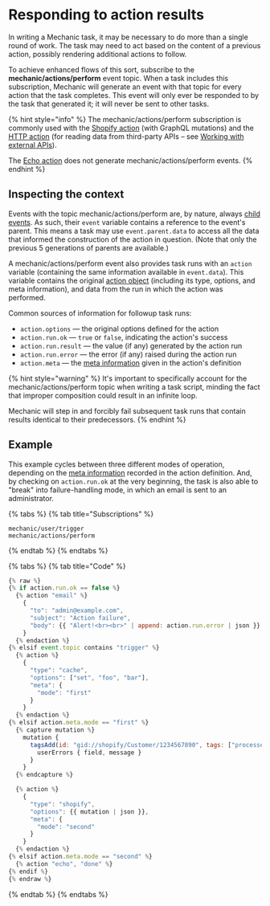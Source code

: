 # Responding to action results

In writing a Mechanic task, it may be necessary to do more than a single round of work. The task may need to act based on the content of a previous action, possibly rendering additional actions to follow.

To achieve enhanced flows of this sort, subscribe to the **mechanic/actions/perform** event topic. When a task includes this subscription, Mechanic will generate an event with that topic for every action that the task completes. This event will only ever be responded to by the task that generated it; it will never be sent to other tasks.

{% hint style="info" %}
The mechanic/actions/perform subscription is commonly used with the [Shopify action](../core/actions/integrations/shopify.md) (with GraphQL mutations) and the [HTTP action](../core/actions/http.md) (for reading data from third-party APIs – see [Working with external APIs](working-with-external-apis.md)).

The [Echo action](../core/actions/echo.md) does not generate mechanic/actions/perform events.
{% endhint %}

## Inspecting the context

Events with the topic mechanic/actions/perform are, by nature, always [child events](../core/events/parent-and-child-events.md). As such, their `event` variable contains a reference to the event's parent. This means a task may use `event.parent.data` to access all the data that informed the construction of the action in question. (Note that only the previous 5 generations of parents are available.)

A mechanic/actions/perform event also provides task runs with an `action` variable (containing the same information available in `event.data`). This variable contains the original [action object](../core/tasks/code/action-objects.md) (including its type, options, and meta information), and data from the run in which the action was performed.

Common sources of information for followup task runs:

* `action.options` — the original options defined for the action
* `action.run.ok` — `true` or `false`, indicating the action's success
* `action.run.result` — the value (if any) generated by the action run
* `action.run.error` — the error (if any) raised during the action run
* `action.meta` — the [meta information](../core/tasks/code/action-objects.md#meta) given in the action's definition

{% hint style="warning" %}
It's important to specifically account for the mechanic/actions/perform topic when writing a task script, minding the fact that improper composition could result in an infinite loop.

Mechanic will step in and forcibly fail subsequent task runs that contain results identical to their predecessors.
{% endhint %}

## Example

This example cycles between three different modes of operation, depending on the [meta information](../core/tasks/code/action-objects.md#meta) recorded in the action definition. And, by checking on `action.run.ok` at the very beginning, the task is also able to "break" into failure-handling mode, in which an email is sent to an administrator.

{% tabs %}
{% tab title="Subscriptions" %}
```
mechanic/user/trigger
mechanic/actions/perform
```
{% endtab %}
{% endtabs %}

{% tabs %}
{% tab title="Code" %}
```javascript
{% raw %}
{% if action.run.ok == false %}
  {% action "email" %}
    {
      "to": "admin@example.com",
      "subject": "Action failure",
      "body": {{ "Alert!<br><br>" | append: action.run.error | json }}
    }
  {% endaction %}
{% elsif event.topic contains "trigger" %}
  {% action %}
    {
      "type": "cache",
      "options": ["set", "foo", "bar"],
      "meta": {
        "mode": "first"
      }
    }
  {% endaction %}
{% elsif action.meta.mode == "first" %}
  {% capture mutation %}
    mutation {
      tagsAdd(id: "gid://shopify/Customer/1234567890", tags: ["processed"]) {
        userErrors { field, message }
      }
    }
  {% endcapture %}

  {% action %}
    {
      "type": "shopify",
      "options": {{ mutation | json }},
      "meta": {
        "mode": "second"
      }
    }
  {% endaction %}
{% elsif action.meta.mode == "second" %}
  {% action "echo", "done" %}
{% endif %}
{% endraw %}
```
{% endtab %}
{% endtabs %}
